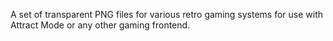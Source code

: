 A set of transparent PNG files for various retro gaming systems for use with Attract Mode or any other gaming frontend.